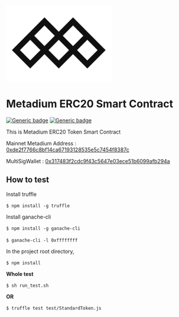 ![meta logo](./misc/Metadium_Logo_Vertical_PNG.png)
# Metadium ERC20 Smart Contract
[![Generic badge](https://img.shields.io/badge/build-passing-green.svg)](https://shields.io/)    [![Generic badge](https://img.shields.io/badge/licence-MIT-blue.svg)](https://shields.io/)

This is Metadium ERC20 Token Smart Contract


Mainnet Metadium Address : [0xde2f7766c8bf14ca67193128535e5c7454f8387c](https://etherscan.io/token/0xde2f7766c8bf14ca67193128535e5c7454f8387c)


MultiSigWallet : [0x317483f2cdc9f43c5647e03ece51b6099afb294a](https://etherscan.io/address/0x317483f2cdc9f43c5647e03ece51b6099afb294a#code)

## How to test
Install truffle

```
$ npm install -g truffle

```

Install ganache-cli

```
$ npm install -g ganache-cli

$ ganache-cli -l 0xffffffff
```

In the project root directory, 

```
$ npm install
```

**Whole test**

```
$ sh run_test.sh
```


**OR**
```
$ truffle test test/StandardToken.js
```

